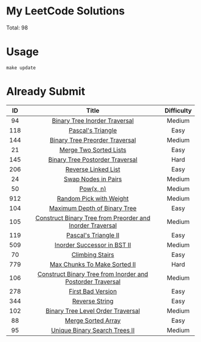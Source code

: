 # My LeetCode Solutions
Total: 98

# Usage
```shell script
make update
```

# Already Submit

| ID | Title | Difficulty |
| :----:| :----: | :----: |
| 94 | [Binary Tree Inorder Traversal](https://github.com/F1renze/leetcode-go/blob/dev/solutions/q94/inorder.go) | Medium |
| 118 | [Pascal&#39;s Triangle](https://github.com/F1renze/leetcode-go/blob/dev/solutions/q118/pascals.go) | Easy |
| 144 | [Binary Tree Preorder Traversal](https://github.com/F1renze/leetcode-go/blob/dev/solutions/q144/preorder.go) | Medium |
| 21 | [Merge Two Sorted Lists](https://github.com/F1renze/leetcode-go/blob/dev/solutions/q21/merge.go) | Easy |
| 145 | [Binary Tree Postorder Traversal](https://github.com/F1renze/leetcode-go/blob/dev/solutions/q145/postorder.go) | Hard |
| 206 | [Reverse Linked List](https://github.com/F1renze/leetcode-go/blob/dev/solutions/q206/reverse.go) | Easy |
| 24 | [Swap Nodes in Pairs](https://github.com/F1renze/leetcode-go/blob/dev/solutions/q24/swappairs.go) | Medium |
| 50 | [Pow(x, n)](https://github.com/F1renze/leetcode-go/blob/dev/solutions/q50/pow.go) | Medium |
| 912 | [Random Pick with Weight](https://github.com/F1renze/leetcode-go/blob/dev/solutions/q912/qsort.go) | Medium |
| 104 | [Maximum Depth of Binary Tree](https://github.com/F1renze/leetcode-go/blob/dev/solutions/q104/maximumdepth.go) | Easy |
| 105 | [Construct Binary Tree from Preorder and Inorder Traversal](https://github.com/F1renze/leetcode-go/blob/dev/solutions/q105/buildtree.go) | Medium |
| 119 | [Pascal&#39;s Triangle II](https://github.com/F1renze/leetcode-go/blob/dev/solutions/q119/pascals2.go) | Easy |
| 509 | [Inorder Successor in BST II](https://github.com/F1renze/leetcode-go/blob/dev/solutions/q509/fibonacci.go) | Medium |
| 70 | [Climbing Stairs](https://github.com/F1renze/leetcode-go/blob/dev/solutions/q70/climbingstairs.go) | Easy |
| 779 | [Max Chunks To Make Sorted II](https://github.com/F1renze/leetcode-go/blob/dev/solutions/q779/kthsymbol.go) | Hard |
| 106 | [Construct Binary Tree from Inorder and Postorder Traversal](https://github.com/F1renze/leetcode-go/blob/dev/solutions/q106/buildtree.go) | Medium |
| 278 | [First Bad Version](https://github.com/F1renze/leetcode-go/blob/dev/solutions/q278/firstbad.go) | Easy |
| 344 | [Reverse String](https://github.com/F1renze/leetcode-go/blob/dev/solutions/q344/reversestr.go) | Easy |
| 102 | [Binary Tree Level Order Traversal](https://github.com/F1renze/leetcode-go/blob/dev/solutions/q102/levelorder.go) | Medium |
| 88 | [Merge Sorted Array](https://github.com/F1renze/leetcode-go/blob/dev/solutions/q88/mergearr.go) | Easy |
| 95 | [Unique Binary Search Trees II](https://github.com/F1renze/leetcode-go/blob/dev/solutions/q95/uniquebst2.go) | Medium |
